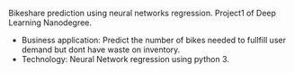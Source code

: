 Bikeshare prediction using neural networks regression.
Project1 of Deep Learning Nanodegree.

* Business application: Predict the number of bikes needed to fullfill user demand but dont have waste on inventory.
* Technology: Neural Network regression using python 3.

